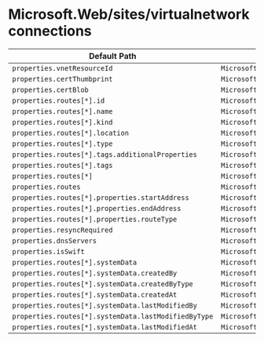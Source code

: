 # Microsoft.Web/sites/virtualnetworkconnections

| Default Path | Alias |
|---|---|
| `properties.vnetResourceId` | `Microsoft.Web/sites/virtualnetworkconnections/vnetResourceId` |
| `properties.certThumbprint` | `Microsoft.Web/sites/virtualnetworkconnections/certThumbprint` |
| `properties.certBlob` | `Microsoft.Web/sites/virtualnetworkconnections/certBlob` |
| `properties.routes[*].id` | `Microsoft.Web/sites/virtualnetworkconnections/routes[*].id` |
| `properties.routes[*].name` | `Microsoft.Web/sites/virtualnetworkconnections/routes[*].name` |
| `properties.routes[*].kind` | `Microsoft.Web/sites/virtualnetworkconnections/routes[*].kind` |
| `properties.routes[*].location` | `Microsoft.Web/sites/virtualnetworkconnections/routes[*].location` |
| `properties.routes[*].type` | `Microsoft.Web/sites/virtualnetworkconnections/routes[*].type` |
| `properties.routes[*].tags.additionalProperties` | `Microsoft.Web/sites/virtualnetworkconnections/routes[*].tags.additionalProperties` |
| `properties.routes[*].tags` | `Microsoft.Web/sites/virtualnetworkconnections/routes[*].tags` |
| `properties.routes[*]` | `Microsoft.Web/sites/virtualnetworkconnections/routes[*]` |
| `properties.routes` | `Microsoft.Web/sites/virtualnetworkconnections/routes` |
| `properties.routes[*].properties.startAddress` | `Microsoft.Web/sites/virtualnetworkconnections/routes[*].startAddress` |
| `properties.routes[*].properties.endAddress` | `Microsoft.Web/sites/virtualnetworkconnections/routes[*].endAddress` |
| `properties.routes[*].properties.routeType` | `Microsoft.Web/sites/virtualnetworkconnections/routes[*].routeType` |
| `properties.resyncRequired` | `Microsoft.Web/sites/virtualnetworkconnections/resyncRequired` |
| `properties.dnsServers` | `Microsoft.Web/sites/virtualnetworkconnections/dnsServers` |
| `properties.isSwift` | `Microsoft.Web/sites/virtualnetworkconnections/isSwift` |
| `properties.routes[*].systemData` | `Microsoft.Web/sites/virtualNetworkConnections/routes[*].systemData` |
| `properties.routes[*].systemData.createdBy` | `Microsoft.Web/sites/virtualNetworkConnections/routes[*].systemData.createdBy` |
| `properties.routes[*].systemData.createdByType` | `Microsoft.Web/sites/virtualNetworkConnections/routes[*].systemData.createdByType` |
| `properties.routes[*].systemData.createdAt` | `Microsoft.Web/sites/virtualNetworkConnections/routes[*].systemData.createdAt` |
| `properties.routes[*].systemData.lastModifiedBy` | `Microsoft.Web/sites/virtualNetworkConnections/routes[*].systemData.lastModifiedBy` |
| `properties.routes[*].systemData.lastModifiedByType` | `Microsoft.Web/sites/virtualNetworkConnections/routes[*].systemData.lastModifiedByType` |
| `properties.routes[*].systemData.lastModifiedAt` | `Microsoft.Web/sites/virtualNetworkConnections/routes[*].systemData.lastModifiedAt` |


